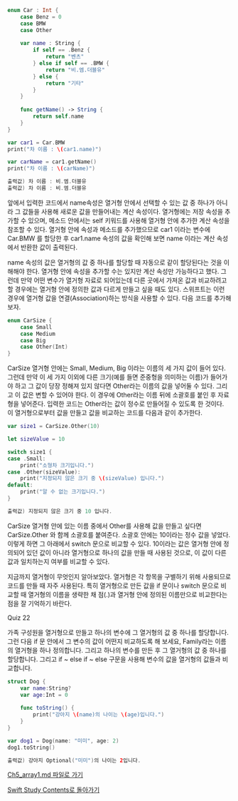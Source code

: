 ```swift
enum Car : Int {
    case Benz = 0
    case BMW
    case Other
    
    var name : String {
        if self == .Benz {
            return "벤츠"
        } else if self == .BMW {
            return "비.엠.더블유"
        } else {
            return "기타"
        }
    }
    
    func getName() -> String {
        return self.name
    }
}

var car1 = Car.BMW
print("차 이름 : \(car1.name)")

var carName = car1.getName()
print("차 이름 : \(carName)")

출력값) 차 이름 : 비.엠.더블유
출력값) 차 이름 : 비.엠.더블유
```
앞에서 입력한 코드에서 name속성은 열거형 안에서 선택할 수 있는 값 중 하나가 아니라 그 값들을 사용해 새로운 값을 만들어내는 계산 속성이다.
열거형에는 저장 속성을 추가할 수 있으며, 메소드 안에서는 self 키워드를 사용해 열거형 안에 추가한 계산 속성을 참조할 수 있다.
열거형 안에 속성과 메소드를 추가했으므로 car1 이라는 변수에 Car.BMW 를 할당한 후 car1.name 속성의 값을 확인해 보면 name 이라는 계산 속성에서 반환한 값이 출력된다.

name 속성의 값은 열거형의 값 중 하나를 할당할 때 자동으로 같이 할당된다는 것을 이해해야 한다. 열거형 안에 속성을 추가할 수는 있지만 계산 속성만 가능하다고 했다.
그런데 만약 어떤 변수가 열거형 자료로 되어있는데 다른 곳에서 가져온 값과 비교하려고 할 경우에는 열거형 안에 정의한 값과 다르게 만들고 싶을 때도 있다.
스위프트는 이런 경우에 열거형 값을 연결(Association)하는 방식을 사용할 수 있다. 다음 코드를 추가해보자.
```swift
enum CarSize {
    case Small
    case Medium
    case Big
    case Other(Int)
}
```
CarSize 열거형 안에는 Small, Medium, Big 이라는 이름의 세 가지 값이 들어 있다.
그런데 만약 이 세 가지 이외에 다른 크기(예를 들면 준중형을 의미하는 이름)가 들어가야 하고 그 값이 당장 정해져 있지 않다면 Other라는 이름의 값을 넣어둘 수 있다.
그리고 이 값은 변할 수 있어야 한다. 이 경우에 Other라는 이름 뒤에 소괄호를 붙인 후 자료형을 넣어준다. 입력한 코드는 Other라는 값이 정수로 만들어질 수 있도록 한 것이다.
이 열거형으로부터 값을 만들고 값을 비교하는 코드를 다음과 같이 추가한다.
```swift
var size1 = CarSize.Other(10)

let sizeValue = 10

switch size1 {
case .Small:
    print("소형차 크기입니다.")
case .Other(sizeValue):
    print("지정되지 않은 크기 중 \(sizeValue) 입니다.")
default:
    print("알 수 없는 크기입니다.")
}

출력값) 지정되지 않은 크기 중 10 입니다.
```
CarSize 열거형 안에 있는 이름 중에서 Other를 사용해 값을 만들고 싶다면 CarSize.Other 와 함께 소괄호를 붙여준다. 소괄호 안에는 10이라는 정수 값을 넣었다.
이렇게 하면 그 아래에서 switch 문으로 비교할 수 있다. 10이라는 값은 열거형 안에 정의되어 있던 값이 아니라 열거형으로 하나의 값을 만들 때 사용된 것으로, 이 값이 다른 값과 일치하는지 여부를 비교할 수 있다.

지금까지 열거형이 무엇인지 알아보았다. 열거형은 각 항목을 구별하기 위해 사용되므로 코드를 만들 때 자주 사용된다.
특히 열거형으로 만든 값을 if 문이나 switch 문으로 비교할 때 열거형의 이름을 생략한 채 점(.)과 열거형 안에 정의된 이름만으로 비교한다는 점을 잘 기억하기 바란다.

 Quiz 22

가족 구성원을 열거형으로 만들고 하나의 변수에 그 열거형의 값 중 하나를 할당합니다. 그런 다음 if 문 안에서 그 변수의 값이 어떤지 비교하도록 해 보세요,
Family라는 이름의 열거형을 하나 정의합니다. 그리고 하나의 변수를 만든 후 그 열거형의 값 중 하나를 할당합니다. 그리고 if ~ else if ~ else 구문을 사용해 변수의 값을 열거형의 값들과 비교합니다.
```swift
struct Dog {
    var name:String?
    var age:Int = 0
    
    func toString() {
        print("강아지 \(name)의 나이는 \(age)입니다.")
    }
}

var dog1 = Dog(name: "미미", age: 2)
dog1.toString()

출력값) 강아지 Optional("미미")의 나이는 2입니다.
```


[Ch5_array1.md 파일로 가기](https://github.com/ChunsuKim/SwiftStudy/blob/master/Ch5_array1.md)

[Swift Study Contents로 돌아가기](https://github.com/ChunsuKim/SwiftStudy)
